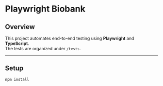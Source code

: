# Playwright Biobank

## Overview
This project automates end-to-end testing using **Playwright** and **TypeScript**.  
The tests are organized under `/tests`.

---

## Setup
```bash
npm install
